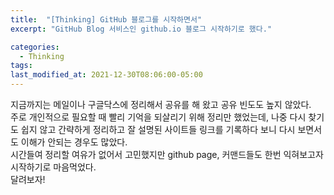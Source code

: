 ```yaml
---
title:  "[Thinking] GitHub 블로그를 시작하면서"
excerpt: "GitHub Blog 서비스인 github.io 블로그 시작하기로 했다."

categories:
  - Thinking
tags:
last_modified_at: 2021-12-30T08:06:00-05:00
---
```



지금까지는 메일이나 구글닥스에 정리해서 공유를 해 왔고 공유 빈도도 높지 않았다.  
주로 개인적으로 필요할 때 빨리 기억을 되살리기 위해 정리만 했었는데, 나중 다시 찾기도 쉽지 않고 간략하게 정리하고 잘 설명된 사이트들 링크를 기록하다 보니 다시 보면서도 이해가 안되는 경우도 많았다.  
시간들여 정리할 여유가 없어서 고민했지만 github page, 커맨드들도 한번 익혀보고자 시작하기로 마음먹었다.  
달려보자!